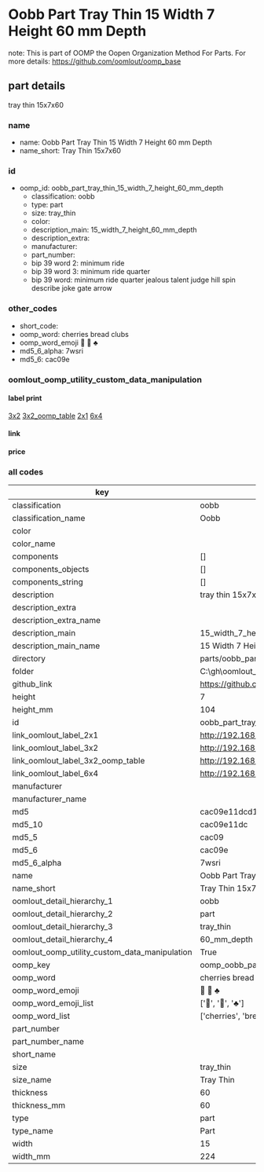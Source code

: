 # Oobb Part Tray Thin 15 Width 7 Height 60 mm Depth  

note: This is part of OOMP the Oopen Organization Method For Parts. For more details: https://github.com/oomlout/oomp_base

##  part details
  



tray thin 15x7x60



### name
* name: Oobb Part Tray Thin 15 Width 7 Height 60 mm Depth
* name_short: Tray Thin 15x7x60 
### id
* oomp_id: oobb_part_tray_thin_15_width_7_height_60_mm_depth
  * classification: oobb
  * type: part
  * size: tray_thin
  * color: 
  * description_main: 15_width_7_height_60_mm_depth
  * description_extra: 
  * manufacturer: 
  * part_number: 
  * bip 39 word 2: minimum ride
  * bip 39 word 3: minimum ride quarter
  * bip 39 word: minimum ride quarter jealous talent judge hill spin describe joke gate arrow

### other_codes
* short_code: 
* oomp_word: cherries bread clubs
* oomp_word_emoji :cherries: :bread: :clubs:
* md5_6_alpha: 7wsri
* md5_6: cac09e






### oomlout_oomp_utility_custom_data_manipulation
#### label print
[3x2](http://192.168.1.245:1112/?label=oomp%207wsri)
[3x2_oomp_table](http://192.168.1.108:1112/?label=oomp%207wsri)
[2x1](http://192.168.1.242:1112/?label=oomp%207wsri)
[6x4](http://192.168.1.55:1112/?label=oomp%207wsri)    

#### link

                              

#### price







### all codes 
| key | value |  
| --- | --- |  
| classification | oobb |  
| classification_name | Oobb |  
| color |  |  
| color_name |  |  
| components | [] |  
| components_objects | [] |  
| components_string | [] |  
| description | tray thin 15x7x60 |  
| description_extra |  |  
| description_extra_name |  |  
| description_main | 15_width_7_height_60_mm_depth |  
| description_main_name | 15 Width 7 Height 60 mm Depth |  
| directory | parts/oobb_part_tray_thin_15_width_7_height_60_mm_depth |  
| folder | C:\gh\oomlout_oobb_version_4_generated_parts\parts\oobb_part_tray_thin_15_width_7_height_60_mm_depth |  
| github_link | https://github.com/oomlout/oomlout_oomp_part_src/tree/main/parts/oobb_part_tray_thin_15_width_7_height_60_mm_depth |  
| height | 7 |  
| height_mm | 104 |  
| id | oobb_part_tray_thin_15_width_7_height_60_mm_depth |  
| link_oomlout_label_2x1 | http://192.168.1.242:1112/?label=oomp%207wsri |  
| link_oomlout_label_3x2 | http://192.168.1.245:1112/?label=oomp%207wsri |  
| link_oomlout_label_3x2_oomp_table | http://192.168.1.108:1112/?label=oomp%207wsri |  
| link_oomlout_label_6x4 | http://192.168.1.55:1112/?label=oomp%207wsri |  
| manufacturer |  |  
| manufacturer_name |  |  
| md5 | cac09e11dcd1ed75e2eeb7795eee5c68 |  
| md5_10 | cac09e11dc |  
| md5_5 | cac09 |  
| md5_6 | cac09e |  
| md5_6_alpha | 7wsri |  
| name | Oobb Part Tray Thin 15 Width 7 Height 60 mm Depth |  
| name_short | Tray Thin 15x7x60  |  
| oomlout_detail_hierarchy_1 | oobb |  
| oomlout_detail_hierarchy_2 | part |  
| oomlout_detail_hierarchy_3 | tray_thin |  
| oomlout_detail_hierarchy_4 | 60_mm_depth |  
| oomlout_oomp_utility_custom_data_manipulation | True |  
| oomp_key | oomp_oobb_part_tray_thin_15_width_7_height_60_mm_depth |  
| oomp_word | cherries bread clubs |  
| oomp_word_emoji | :cherries: :bread: :clubs: |  
| oomp_word_emoji_list | [':cherries:', ':bread:', ':clubs:'] |  
| oomp_word_list | ['cherries', 'bread', 'clubs'] |  
| part_number |  |  
| part_number_name |  |  
| short_name |  |  
| size | tray_thin |  
| size_name | Tray Thin |  
| thickness | 60 |  
| thickness_mm | 60 |  
| type | part |  
| type_name | Part |  
| width | 15 |  
| width_mm | 224 |  
